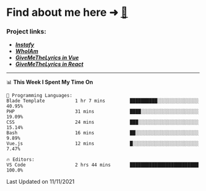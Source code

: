 # Find about me here ➜ [🧑](https://pauabella.dev)

### Project links:
- ***[Instafy](https://instafy.me)***
- ***[WhoIAm](https://pauabella.dev)***
- ***[GiveMeTheLyrics in Vue](https://lyrics.pauabella.dev)***
- ***[GiveMeTheLyrics in React](https://pauabella.dev/GiveMeTheLyrics)***

---
<!--START_SECTION:waka-->
📊 **This Week I Spent My Time On** 

```text
💬 Programming Languages: 
Blade Template           1 hr 7 mins         ██████████░░░░░░░░░░░░░░░   40.95% 
PHP                      31 mins             ████░░░░░░░░░░░░░░░░░░░░░   19.09% 
CSS                      24 mins             ███░░░░░░░░░░░░░░░░░░░░░░   15.14% 
Bash                     16 mins             ██░░░░░░░░░░░░░░░░░░░░░░░   9.89% 
Vue.js                   12 mins             █░░░░░░░░░░░░░░░░░░░░░░░░   7.47%

🔥 Editors: 
VS Code                  2 hrs 44 mins       █████████████████████████   100.0%

```


 Last Updated on 11/11/2021
<!--END_SECTION:waka-->
